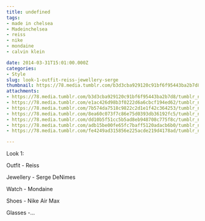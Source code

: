 ```yaml
---
title: undefined
tags:
- made in chelsea
- Madeinchelsea
- reiss
- nike
- mondaine
- calvin klein

date: 2014-03-31T15:01:00.000Z
categories:
- Style
slug: look-1-outfit-reiss-jewellery-serge
thumbnail: https://78.media.tumblr.com/b3d3cba929120c91bf6f95443ba2b7d8/tumblr_n33a4ijnrE1rhrm24o1_540.jpg
attachments:
- https://78.media.tumblr.com/b3d3cba929120c91bf6f95443ba2b7d8/tumblr_n33a4ijnrE1rhrm24o1_1280.jpg
- https://78.media.tumblr.com/e1ac426d98b3f0222d6a6cbcf194ed62/tumblr_n33a4ijnrE1rhrm24o2_1280.jpg
- https://78.media.tumblr.com/7b574da7518c9822c2d1e1f42c364253/tumblr_n33a4ijnrE1rhrm24o4_1280.jpg
- https://78.media.tumblr.com/8ea60c073f7c86e75d0393db36192fc5/tumblr_n33a4ijnrE1rhrm24o7_1280.jpg
- https://78.media.tumblr.com/dd10b5f51cc5b5ad8eb948708c775f8c/tumblr_n33a4ijnrE1rhrm24o6_1280.jpg
- https://78.media.tumblr.com/adb15be00fe65fc7baff5120adacb6b0/tumblr_n33a4ijnrE1rhrm24o3_1280.jpg
- https://78.media.tumblr.com/fe4249ad315856e225acde219d4178ad/tumblr_n33a4ijnrE1rhrm24o5_1280.jpg

---
```


Look 1: 

  Outfit - Reiss 

  Jewellery - Serge DeNimes 

  Watch - Mondaine 

  Shoes - Nike Air Max 

  Glasses -...
